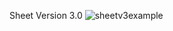 Sheet Version 3.0
![sheetv3example](https://github.com/user-attachments/assets/db0a6d5f-d82c-4a06-9a01-b4de0161bc77)
